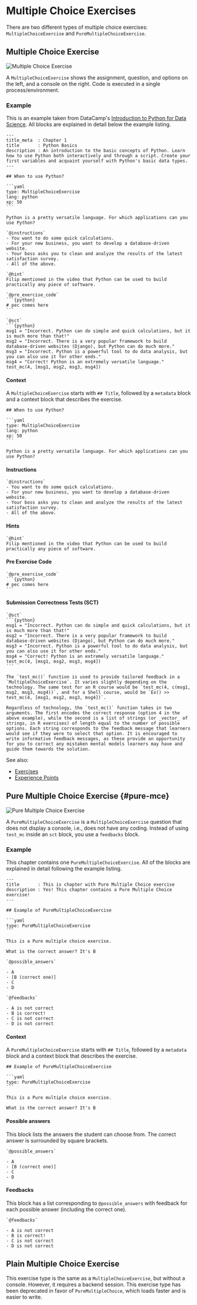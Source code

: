 # Multiple Choice Exercises

There are two different types of multiple choice exercises: `MultipleChoiceExercise` and `PureMultipleChoiceExercise`.

## Multiple Choice Exercise

![Multiple Choice Exercise](/images/MultipleChoiceExerciseR.png)

A `MultipleChoiceExercise` shows the assignment, question, and options on the left, and a console on the right. Code is executed in a single process/environment.

### Example

This is an example taken from DataCamp's [Introduction to Python for Data Science](https://www.datacamp.com/courses/intro-to-python-for-data-science).  All blocks are explained in detail below the example listing.

    ---
    title_meta  : Chapter 1
    title       : Python Basics
    description : An introduction to the basic concepts of Python. Learn how to use Python both interactively and through a script. Create your first variables and acquaint yourself with Python's basic data types.
    ---

    ## When to use Python?

    ```yaml
    type: MultipleChoiceExercise
    lang: python
    xp: 50
    ```

    Python is a pretty versatile language. For which applications can you use Python?

    `@instructions`
    - You want to do some quick calculations.
    - For your new business, you want to develop a database-driven website.
    - Your boss asks you to clean and analyze the results of the latest satisfaction survey.
    - All of the above.

    `@hint`
    Filip mentioned in the video that Python can be used to build practically any piece of software.

    `@pre_exercise_code`
    ```{python}
    # pec comes here
    ```

    `@sct`
    ```{python}
    msg1 = "Incorrect. Python can do simple and quick calculations, but it is much more than that!"
    msg2 = "Incorrect. There is a very popular framework to build database-driven websites (Django), but Python can do much more."
    msg3 = "Incorrect. Python is a powerful tool to do data analysis, but you can also use it for other ends."
    msg4 = "Correct! Python is an extremely versatile language."
    test_mc(4, [msg1, msg2, msg3, msg4])

#### Context

A `MultipleChoiceExercise` starts with `## Title`, followed by a `metadata` block and a context block that describes the exercise.

    ## When to use Python?

    ```yaml
    type: MultipleChoiceExercise
    lang: python
    xp: 50
    ```

    Python is a pretty versatile language. For which applications can you use Python?

#### Instructions

    `@instructions`
    - You want to do some quick calculations.
    - For your new business, you want to develop a database-driven website.
    - Your boss asks you to clean and analyze the results of the latest satisfaction survey.
    - All of the above.

#### Hints

    `@hint`
    Filip mentioned in the video that Python can be used to build practically any piece of software.

#### Pre Exercise Code

    `@pre_exercise_code`
    ```{python}
    # pec comes here
    ```

#### Submission Correctness Tests (SCT)

    `@sct`
    ```{python}
    msg1 = "Incorrect. Python can do simple and quick calculations, but it is much more than that!"
    msg2 = "Incorrect. There is a very popular framework to build database-driven websites (Django), but Python can do much more."
    msg3 = "Incorrect. Python is a powerful tool to do data analysis, but you can also use it for other ends."
    msg4 = "Correct! Python is an extremely versatile language."
    test_mc(4, [msg1, msg2, msg3, msg4])
    ```
    
    The `test_mc()` function is used to provide tailored feedback in a `MultipleChoiceExercise`. It varies slightly depending on the technology. The same test for an R course would be `test_mc(4, c(msg1, msg2, msg3, msg4))`, and for a Shell course, would be `Ex() >> test_mc(4, [msg1, msg2, msg3, msg4])`.
    
    Regardless of technology, the `test_mc()` function takes in two arguments. The first encodes the correct response (option 4 in the above example), while the second is a list of strings (or _vector_ of strings, in R exercises) of length equal to the number of possible options. Each string corresponds to the feedback message that learners would see if they were to select that option. It is encouraged to write informative feedback messages, as these provide an opportunity for you to correct any mistaken mental models learners may have and guide them towards the solution.
    

See also:
- [Exercises](/courses/exercises/README.md#exercise-blocks)  
- [Experience Points](/courses/xp.md)

## Pure Multiple Choice Exercise {#pure-mce}

![Pure Multiple Choice Exercise](/images/PlainMultipleChoiceExerciseR.png)

A `PureMultipleChoiceExercise` is a `MultipleChoiceExercise` question that does not display a console, i.e., does not have any coding.  Instead of using `test_mc` inside an `sct` block, you use a `feedbacks` block.

### Example

This chapter contains one `PureMultipleChoiceExercise`.  All of the blocks are explained in detail following the example listing.

    ---
    title       : This is chapter with Pure Multiple Choice exercise
    description : Yes! This chapter contains a Pure Multiple Choice exercise!
    ---

    ## Example of PureMultipleChoiceExercise

    ```yaml
    type: PureMultipleChoiceExercise 
    ```

    This is a Pure multiple choice exercise.

    What is the correct answer? It's B

    `@possible_answers`

    - A
    - [B (correct one)]
    - C
    - D

    `@feedbacks`

    - A is not correct
    - B is correct!
    - C is not correct
    - D is not correct

#### Context

A `PureMultipleChoiceExercise` starts with `## Title`, followed by a `metadata` block and a context block that describes the exercise.

    ## Example of PureMultipleChoiceExercise

    ```yaml
    type: PureMultipleChoiceExercise 
    ```

    This is a Pure multiple choice exercise.

    What is the correct answer? It's B

#### Possible answers

This block lists the answers the student can choose from. The correct answer is surrounded by square brackets.

    `@possible_answers`

    - A
    - [B (correct one)]
    - C
    - D

#### Feedbacks

This block has a list corresponding to `@possible_answers` with feedback for each possible answer (including the correct one).

    `@feedbacks`

    - A is not correct
    - B is correct!
    - C is not correct
    - D is not correct

## Plain Multiple Choice Exercise

This exercise type is the same as a `MultipleChoiceExercise`, but without a console. However, it requires a backend session. This exercise type has been deprecated in favor of `PureMultipleChoice`, which loads faster and is easier to write.
